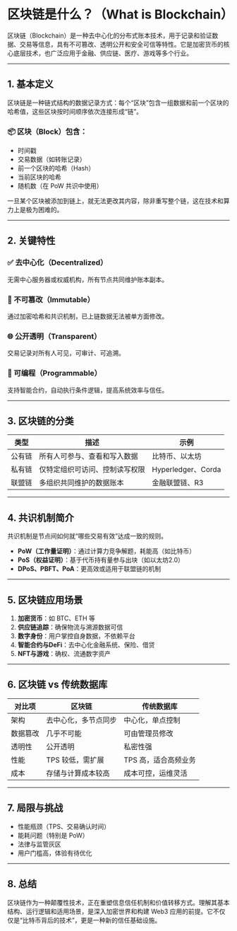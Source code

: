 # 区块链是什么？（What is Blockchain）

区块链（Blockchain）是一种去中心化的分布式账本技术，用于记录和验证数据、交易等信息，具有不可篡改、透明公开和安全可信等特性。它是加密货币的核心底层技术，也广泛应用于金融、供应链、医疗、游戏等多个行业。

---

## 1. 基本定义

区块链是一种链式结构的数据记录方式：每个“区块”包含一组数据和前一个区块的哈希值，这些区块按时间顺序依次连接形成“链”。

### 📦 区块（Block）包含：

* 时间戳
* 交易数据（如转账记录）
* 前一个区块的哈希（Hash）
* 当前区块的哈希
* 随机数（在 PoW 共识中使用）

一旦某个区块被添加到链上，就无法更改其内容，除非重写整个链，这在技术和算力上是极为困难的。

---

## 2. 关键特性

### ✅ 去中心化（Decentralized）

无需中心服务器或权威机构，所有节点共同维护账本副本。

### 🔐 不可篡改（Immutable）

通过加密哈希和共识机制，已上链数据无法被单方面修改。

### 🌐 公开透明（Transparent）

交易记录对所有人可见，可审计、可追溯。

### 🧩 可编程（Programmable）

支持智能合约，自动执行条件逻辑，提高系统效率与信任。

---

## 3. 区块链的分类

| 类型  | 描述              | 示例                |
| --- | --------------- | ----------------- |
| 公有链 | 所有人可参与、查看和写入数据  | 比特币、以太坊           |
| 私有链 | 仅特定组织可访问、控制读写权限 | Hyperledger、Corda |
| 联盟链 | 多组织共同维护的数据账本    | 金融联盟链、R3          |

---

## 4. 共识机制简介

共识机制是节点间如何就“哪些交易有效”达成一致的规则。

* **PoW（工作量证明）**：通过计算力竞争解题，耗能高（如比特币）
* **PoS（权益证明）**：基于代币持有量参与出块（如以太坊2.0）
* **DPoS、PBFT、PoA**：更高效或适用于联盟链的机制

---

## 5. 区块链应用场景

1. **加密货币**：如 BTC、ETH 等
2. **供应链追踪**：确保物流与溯源数据可信
3. **数字身份**：用户掌控自身数据，不依赖平台
4. **智能合约与DeFi**：去中心化金融系统、保险、借贷
5. **NFT与游戏**：确权、流通数字资产

---

## 6. 区块链 vs 传统数据库

| 对比项  | 区块链        | 传统数据库        |
| ---- | ---------- | ------------ |
| 架构   | 去中心化，多节点同步 | 中心化，单点控制     |
| 数据篡改 | 几乎不可能      | 可由管理员修改      |
| 透明性  | 公开透明       | 私密性强         |
| 性能   | TPS 较低，需扩展 | TPS 高，适合高频业务 |
| 成本   | 存储与计算成本较高  | 成本可控，运维灵活    |

---

## 7. 局限与挑战

* 性能瓶颈（TPS、交易确认时间）
* 能耗问题（特别是 PoW）
* 法律与监管灰区
* 用户门槛高，体验有待优化

---

## 8. 总结

区块链作为一种颠覆性技术，正在重塑信息信任机制和价值转移方式。理解其基本结构、运行逻辑和适用场景，是深入加密世界和构建 Web3 应用的前提。它不仅仅是“比特币背后的技术”，更是一种新的信任基础设施。
